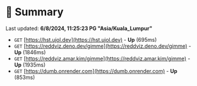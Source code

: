 # 📖 Summary
Last updated: **6/8/2024, 11:25:23 PG "Asia/Kuala_Lumpur"**

- `GET` [https://hst.ujol.dev](https://hst.ujol.dev) - **Up** (695ms)
- `GET` [https://reddviz.deno.dev/gimme](https://reddviz.deno.dev/gimme) - **Up** (1846ms)
- `GET` [https://reddviz.amar.kim/gimme](https://reddviz.amar.kim/gimme) - **Up** (1935ms)
- `GET` [https://dumb.onrender.com](https://dumb.onrender.com) - **Up** (853ms)
